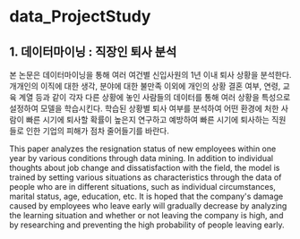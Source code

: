 # data_ProjectStudy

## 1. 데이터마이닝 : 직장인 퇴사 분석


본 논문은 데이터마이닝을 통해 여러 여건별 신입사원의 1년 이내 퇴사 상황을 분석한다. 개개인의 이직에 대한 생각, 분야에 대한 불만족 이외에 개인의 상황 결혼 여부, 연령, 교육 계열 등과 같이 각자 다른 상황에 놓인 사람들의 데이터를 통해 여러 상황을 특성으로 설정하여 모델을 학습시킨다. 학습된 상황별 퇴사 여부를 분석하여 어떤 환경에 처한 사람이 빠른 시기에 퇴사할 확률이 높은지 연구하고 예방하여 빠른 시기에 퇴사하는 직원들로 인한 기업의 피해가 점차 줄어들기를 바란다.

This paper analyzes the resignation status of new employees within one year by various conditions through data mining. In addition to individual thoughts about job change and dissatisfaction with the field, the model is trained by setting various situations as characteristics through the data of people who are in different situations, such as individual circumstances, marital status, age, education, etc. It is hoped that the company's damage caused by employees who leave early will gradually decrease by analyzing the learning situation and whether or not leaving the company is high, and by researching and preventing the high probability of people leaving early.

